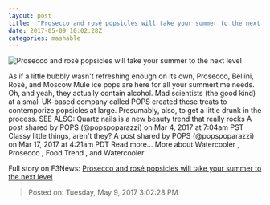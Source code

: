 ```yaml
---
layout: post
title:  "Prosecco and rosé popsicles will take your summer to the next level"
date: 2017-05-09 10:02:28Z
categories: mashable
---
```


![Prosecco and rosé popsicles will take your summer to the next level](http://i.amz.mshcdn.com/cdnweewvxdIH0b1JzL-ulV6H71c=/1200x630/2017%2F05%2F09%2Fa1%2F06abe04082314e2cb172bbacea8feb09.a0976.png)

As if a little bubbly wasn't refreshing enough on its own, Prosecco, Bellini, Rosé, and Moscow Mule ice pops are here for all your summertime needs. Oh, and yeah, they actually contain alcohol. Mad scientists (the good kind) at a small UK-based company called POPS created these treats to contemporize popsicles at large. Presumably, also, to get a little drunk in the process. SEE ALSO: Quartz nails is a new beauty trend that really rocks A post shared by POPS (@popspoparazzi) on Mar 4, 2017 at 7:04am PST Classy little things, aren't they? A post shared by POPS (@popspoparazzi) on Mar 17, 2017 at 4:21am PDT Read more... More about Watercooler , Prosecco , Food Trend , and Watercooler


Full story on F3News: [Prosecco and rosé popsicles will take your summer to the next level](http://www.f3nws.com/n/qhuDaH)

> Posted on: Tuesday, May 9, 2017 3:02:28 PM
